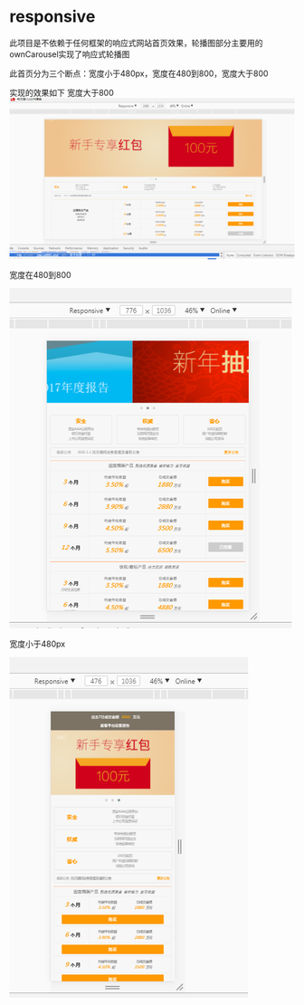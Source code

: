 # responsive
此项目是不依赖于任何框架的响应式网站首页效果，轮播图部分主要用的ownCarousel实现了响应式轮播图

此首页分为三个断点：宽度小于480px，宽度在480到800，宽度大于800

实现的效果如下
宽度大于800
![Image text](https://github.com/caimaomao/responsive/blob/master/img/big.png)



宽度在480到800


![Image text](https://github.com/caimaomao/responsive/blob/master/img/common.png)


宽度小于480px


![Image text](https://github.com/caimaomao/responsive/blob/master/img/small.png)

